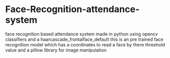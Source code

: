 # Face-Recognition-attendance-system
face recognition based attendance system made in python using opencv classifiers and a haarcascade_frontalface_default this is an pre trained face recognition model which has a coordinates to read a face by there threshold value and a pillow library for image manipulation 
